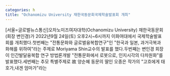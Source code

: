 ```yaml
---
categories: h
title: "Ochanomizu University 재한국동문회국제학술발표회 개최"
---
```

[서울=글로벌뉴스통신]오차노미즈여자대학(Ochanomizu University) 재한국동문회(회장 변인경)가 2022년9월 24일(토) 오후2시~6시까지 이화여대에서 국제학술발표회를 개최했다.첫번째는 "전통문화와 글로벌융복합연구"인 "한국과 일본, 과거극복과 화해를 위하여"라는 주제로 Moriyama Shin교수의 발표를 했다.두번째는 변인경 회장이 인간발달융복합 연구 방법론개발 "전통문화에서 로봇으로, 인지시각의 다차원화"를 발표했다.세번째는 추모 특별주제로 故 양순혜 동문의 딸인 오종은 작가의 "고흐에게 태호가,내겐 엄마가"라는